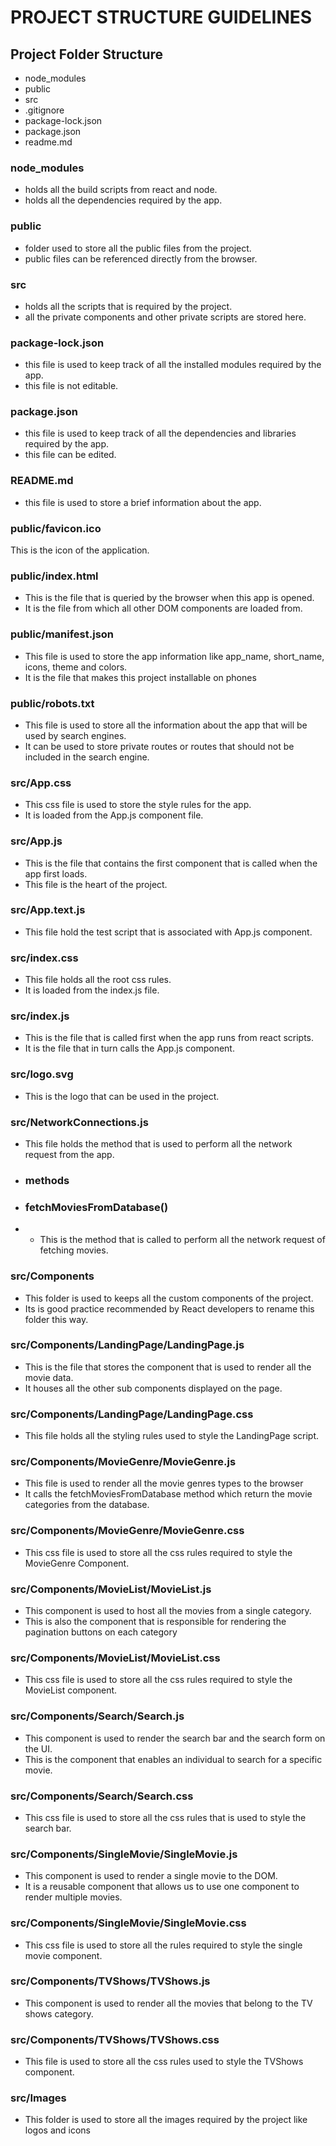 # PROJECT STRUCTURE GUIDELINES

## Project Folder Structure

-  node_modules
-  public
-  src
-  .gitignore
-  package-lock.json
-  package.json
-  readme.md

### node_modules

-  holds all the build scripts from react and node.
-  holds all the dependencies required by the app.

### public

-  folder used to store all the public files from the project.
-  public files can be referenced directly from the browser.

### src

-  holds all the scripts that is required by the project.
-  all the private components and other private scripts are stored here.

### package-lock.json

-  this file is used to keep track of all the installed modules required by the app.
-  this file is not editable.

### package.json

-  this file is used to keep track of all the dependencies and libraries required by the app.
-  this file can be edited.

### README.md

-  this file is used to store a brief information about the app.

### public/favicon.ico

This is the icon of the application.

### public/index.html

-  This is the file that is queried by the browser when this app is opened.
-  It is the file from which all other DOM components are loaded from.

### public/manifest.json

-  This file is used to store the app information like app_name, short_name, icons, theme and colors.
-  It is the file that makes this project installable on phones

### public/robots.txt

-  This file is used to store all the information about the app that will be used by search engines.
-  It can be used to store private routes or routes that should not be included in the search engine.

### src/App.css

-  This css file is used to store the style rules for the app.
-  It is loaded from the App.js component file.

### src/App.js

-  This is the file that contains the first component that is called when the app first loads.
-  This file is the heart of the project.

### src/App.text.js

-  This file hold the test script that is associated with App.js component.

### src/index.css

-  This file holds all the root css rules.
-  It is loaded from the index.js file.

### src/index.js

-  This is the file that is called first when the app runs from react scripts.
-  It is the file that in turn calls the App.js component.

### src/logo.svg

-  This is the logo that can be used in the project.

### src/NetworkConnections.js

-  This file holds the method that is used to perform all the network request from the app.
-  ### methods
-  ### fetchMoviesFromDatabase()
-  -  This is the method that is called to perform all the network request of fetching movies.

### src/Components

-  This folder is used to keeps all the custom components of the project.
-  Its is good practice recommended by React developers to rename this folder this way.

### src/Components/LandingPage/LandingPage.js

-  This is the file that stores the component that is used to render all the movie data.
-  It houses all the other sub components displayed on the page.

### src/Components/LandingPage/LandingPage.css

-  This file holds all the styling rules used to style the LandingPage script.

### src/Components/MovieGenre/MovieGenre.js

-  This file is used to render all the movie genres types to the browser
-  It calls the fetchMoviesFromDatabase method which return the movie categories from the database.

### src/Components/MovieGenre/MovieGenre.css

-  This css file is used to store all the css rules required to style the MovieGenre Component.

### src/Components/MovieList/MovieList.js

-  This component is used to host all the movies from a single category.
-  This is also the component that is responsible for rendering the pagination buttons on each category

### src/Components/MovieList/MovieList.css

-  This css file is used to store all the css rules required to style the MovieList component.

### src/Components/Search/Search.js

-  This component is used to render the search bar and the search form on the UI.
-  This is the component that enables an individual to search for a specific movie.

### src/Components/Search/Search.css

-  This css file is used to store all the css rules that is used to style the search bar.

### src/Components/SingleMovie/SingleMovie.js

-  This component is used to render a single movie to the DOM.
-  It is a reusable component that allows us to use one component to render multiple movies.

### src/Components/SingleMovie/SingleMovie.css

-  This css file is used to store all the rules required to style the single movie component.

### src/Components/TVShows/TVShows.js

-  This component is used to render all the movies that belong to the TV shows category.

### src/Components/TVShows/TVShows.css

-  This file is used to store all the css rules used to style the TVShows component.

### src/Images

-  This folder is used to store all the images required by the project like logos and icons
